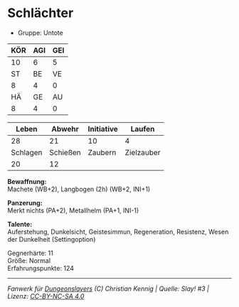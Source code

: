 # Schlächter  
- Gruppe: Untote  

| KÖR | AGI | GEI |  
| --- | --- | --- |  
| 10  | 6   | 5   |
| ST  | BE  | VE  |  
| 8   | 4   | 0   |
| HÄ  | GE  | AU  |  
| 8   | 4   | 0   |


| Leben    | Abwehr   | Initiative | Laufen     |
| -------- | -------- | ---------- | ---------- |
| 28       | 21       | 10         | 4          |
| Schlagen | Schießen | Zaubern    | Zielzauber |
| 20       | 12       |            |            |

**Bewaffnung:**  
Machete (WB+2), Langbogen (2h) (WB+2, INI+1)

**Panzerung:**  
Merkt nichts (PA+2), Metallhelm (PA+1, INI-1)

**Talente:**  
Auferstehung, Dunkelsicht, Geistesimmun, Regeneration, Resistenz, Wesen der Dunkelheit (Settingoption)

Gegnerhärte: 11  
Größe: Normal  
Erfahrungspunkte: 124  



___
*Fanwerk für [Dungeonslayers](https://www.dungeonslayers.net/) (C) Christian Kennig | Quelle: Slay! #3 | Lizenz: [CC-BY-NC-SA 4.0](https://creativecommons.org/licenses/by-nc-sa/4.0/deed.de)*